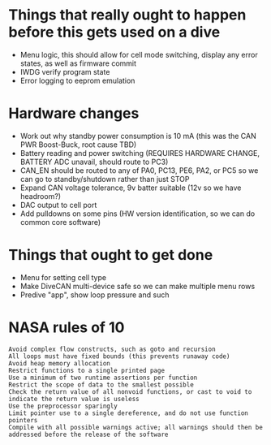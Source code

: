 # Things that really ought to happen before this gets used on a dive
- Menu logic, this should allow for cell mode switching, display any error states, as well as firmware commit
- IWDG verify program state
- Error logging to eeprom emulation

# Hardware changes
- Work out why standby power consumption is 10 mA (this was the CAN PWR Boost-Buck, root cause TBD)
- Battery reading and power switching (REQUIRES HARDWARE CHANGE, BATTERY ADC unavail, should route to PC3)
- CAN_EN should be routed to any of PA0, PC13, PE6, PA2, or PC5 so we can go to standby/shutdown rather than just STOP
- Expand CAN voltage tolerance, 9v batter suitable (12v so we have headroom?)
- DAC output to cell port
- Add pulldowns on some pins (HW version identification, so we can do common core software)

# Things that ought to get done
- Menu for setting cell type
- Make DiveCAN multi-device safe so we can make multiple menu rows
- Predive "app", show loop pressure and such

# NASA rules of 10
    Avoid complex flow constructs, such as goto and recursion
    All loops must have fixed bounds (this prevents runaway code)
    Avoid heap memory allocation
    Restrict functions to a single printed page
    Use a minimum of two runtime assertions per function
    Restrict the scope of data to the smallest possible
    Check the return value of all nonvoid functions, or cast to void to indicate the return value is useless
    Use the preprocessor sparingly
    Limit pointer use to a single dereference, and do not use function pointers
    Compile with all possible warnings active; all warnings should then be addressed before the release of the software